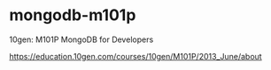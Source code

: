 mongodb-m101p
=============

10gen: M101P MongoDB for Developers

https://education.10gen.com/courses/10gen/M101P/2013_June/about
